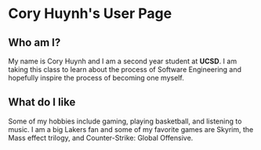 # Cory Huynh's User Page
## Who am I?
My name is Cory Huynh and I am a second year student at **UCSD**. I am taking this class to learn about the process of Software Engineering and hopefully inspire the process of becoming one myself. 
## What do I like
Some of my hobbies include gaming, playing basketball, and listening to music. I am a big Lakers fan and some of my favorite games are Skyrim, the Mass effect trilogy, and Counter-Strike: Global Offensive.
